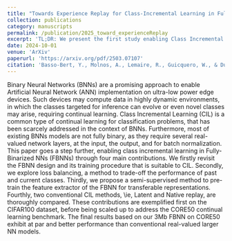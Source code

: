 ```yaml
---
title: "Towards Experience Replay for Class-Incremental Learning in Fully-Binary Networks"
collection: publications
category: manuscripts
permalink: /publication/2025_toward_experienceReplay
excerpt: 'TL;DR: We present the first study enabling Class Incremental Learning (CIL) on Fully Binarized Neural Networks (FBNNs), pushing binary inference to its limits for ultra-low power edge devices. Our contributions include: (1) a CIL-compatible FBNN design and training pipeline, (2) loss balancing to manage forgetting, (3) semi-supervised pretraining for transferable features, and (4) a comparison of latent vs. native replay strategies. On CIFAR-100 and CORE50, our compact 3Mb FBNN matches or outperforms larger real-valued models—showcasing the potential of fully binary networks for continual learning.'
date: 2024-10-01
venue: 'ArXiv'
paperurl: 'https://arxiv.org/pdf/2503.07107'
citation: 'Basso-Bert, Y., Molnos, A., Lemaire, R., Guicquero, W., & Dupret, A. (2025). Towards Experience Replay for Class-Incremental Learning in Fully-Binary Networks. arXiv preprint arXiv:2503.07107.'
---
```

Binary Neural Networks (BNNs) are a promising approach to enable Artificial Neural Network (ANN) implementation on ultra-low power edge devices. Such devices may compute data in highly dynamic environments, in which the classes targeted for inference can evolve or even novel classes may arise, requiring continual learning. Class Incremental Learning (CIL) is a common type of continual learning for classification problems, that has been scarcely addressed in the context of BNNs. Furthermore, most of existing BNNs models are not fully binary, as they require several real-valued network layers, at the input, the output, and for batch normalization. This paper goes a step further, enabling class incremental learning in Fully-Binarized NNs (FBNNs) through four main contributions. We firstly revisit the FBNN design and its training procedure that is suitable to CIL. Secondly, we explore loss balancing, a method to trade-off the performance of past and current classes. Thirdly, we propose a semi-supervised method to pre-train the feature extractor of the FBNN for transferable representations. Fourthly, two conventional CIL methods, \ie, Latent and Native replay, are thoroughly compared. These contributions are exemplified first on the CIFAR100 dataset, before being scaled up to address the CORE50 continual learning benchmark. The final results based on our 3Mb FBNN on CORE50 exhibit at par and better performance than conventional real-valued larger NN models.
